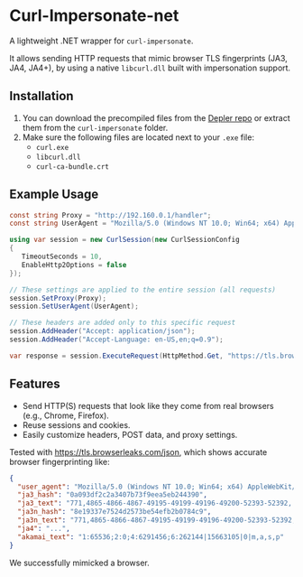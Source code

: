 # Curl-Impersonate-net

A lightweight .NET wrapper for `curl-impersonate`.

It allows sending HTTP requests that mimic browser TLS fingerprints (JA3, JA4, JA4+), by using a native `libcurl.dll` built with impersonation support.

## Installation

1. You can download the precompiled files from the [Depler repo](https://github.com/depler/curl-impersonate-win) or extract them from the `curl-impersonate` folder.
2. Make sure the following files are located next to your `.exe` file:
   - `curl.exe`
   - `libcurl.dll`
   - `curl-ca-bundle.crt`

## Example Usage

```csharp
const string Proxy = "http://192.160.0.1/handler";
const string UserAgent = "Mozilla/5.0 (Windows NT 10.0; Win64; x64) AppleWebKit/537.36 (KHTML, like Gecko) Chrome/116.0.0.0 Safari/537.36";

using var session = new CurlSession(new CurlSessionConfig
{
   TimeoutSeconds = 10,
   EnableHttp2Options = false
});

// These settings are applied to the entire session (all requests)
session.SetProxy(Proxy);
session.SetUserAgent(UserAgent);

// These headers are added only to this specific request
session.AddHeader("Accept: application/json");
session.AddHeader("Accept-Language: en-US,en;q=0.9");

var response = session.ExecuteRequest(HttpMethod.Get, "https://tls.browserleaks.com/json");
```

## Features

- Send HTTP(S) requests that look like they come from real browsers (e.g., Chrome, Firefox).
- Reuse sessions and cookies.
- Easily customize headers, POST data, and proxy settings.

Tested with https://tls.browserleaks.com/json, which shows accurate browser fingerprinting like:
```json
{
  "user_agent": "Mozilla/5.0 (Windows NT 10.0; Win64; x64) AppleWebKit/537.36 (KHTML, like Gecko) Chrome/136.0.0.0 YaBrowser/25.6.0.0 Safari/537.36",
  "ja3_hash": "0a093df2c2a3407b73f9eea5eb244390",
  "ja3_text": "771,4865-4866-4867-49195-49199-49196-49200-52393-52392,...",
  "ja3n_hash": "8e19337e7524d2573be54efb2b0784c9",
  "ja3n_text": "771,4865-4866-4867-49195-49199-49196-49200-52393-52392,...",
  "ja4": "...",
  "akamai_text": "1:65536;2:0;4:6291456;6:262144|15663105|0|m,a,s,p"
}
```
We successfully mimicked a browser.

